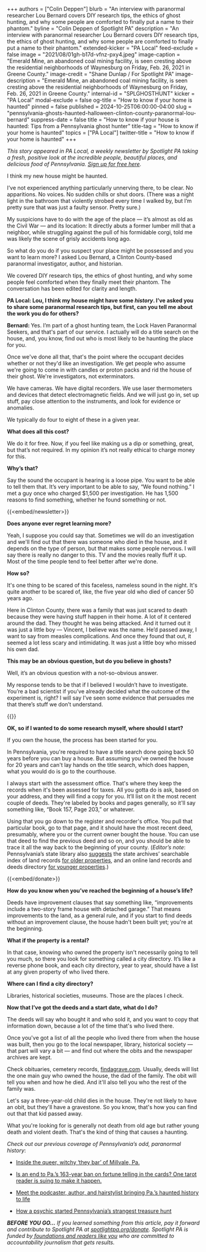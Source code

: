 +++
authors = ["Colin Deppen"]
blurb = "An interview with paranormal researcher Lou Bernard covers DIY research tips, the ethics of ghost hunting, and why some people are comforted to finally put a name to their phantom."
byline = "Colin Deppen of Spotlight PA"
description = "An interview with paranormal researcher Lou Bernard covers DIY research tips, the ethics of ghost hunting, and why some people are comforted to finally put a name to their phantom."
extended-kicker = "PA Local"
feed-exclude = false
image = "2021/08/01gh-b17d-vfnz-pxy4.jpeg"
image-caption = "Emerald Mine, an abandoned coal mining facility, is seen cresting above the residential neighborhoods of Waynesburg on Friday, Feb. 26, 2021 in Greene County."
image-credit = "Shane Dunlap / For Spotlight PA"
image-description = "Emerald Mine, an abandoned coal mining facility, is seen cresting above the residential neighborhoods of Waynesburg on Friday, Feb. 26, 2021 in Greene County."
internal-id = "SPLGHOSTHUNT"
kicker = "PA Local"
modal-exclude = false
og-title = "How to know if your home is haunted"
pinned = false
published = 2024-10-25T06:00:00-04:00
slug = "pennsylvania-ghosts-haunted-halloween-clinton-county-paranormal-lou-bernard"
suppress-date = false
title = "How to know if your house is haunted: Tips from a Pennsylvania ghost hunter"
title-tag = "How to know if your home is haunted"
topics = ["PA Local"]
twitter-title = "How to know if your home is haunted"
+++

<em>This story appeared in PA Local, a weekly newsletter by Spotlight PA taking a fresh, positive look at the incredible people, beautiful places, and delicious food of Pennsylvania. </em><a href="https://www.spotlightpa.org/newsletters/"><em>Sign up for free here</em></a><em>.</em>

I think my new house might be haunted.

I’ve not experienced anything particularly unnerving there, to be clear. No apparitions. No voices. No sudden chills or shut doors. (There was a night light in the bathroom that violently strobed every time I walked by, but I’m pretty sure that was just a faulty sensor. Pretty sure.)

My suspicions have to do with the age of the place — it’s almost as old as the Civil War —&nbsp;and its location: It directly abuts a former lumber mill that a neighbor, while struggling against the pull of his formidable corgi, told me was likely the scene of grisly accidents long ago.

So what do you do if you suspect your place might be possessed and you want to learn more? I asked Lou Bernard, a Clinton County-based paranormal investigator, author, and historian.

We covered DIY research tips, the ethics of ghost hunting, and why some people feel comforted when they finally meet their phantom. The conversation has been edited for clarity and length.

<strong>PA Local: Lou, I think my house might have some <em>history</em>. I’ve asked you to share some paranormal research tips, but first, can you tell me about the work you do for others?</strong>

<strong>Bernard: </strong>Yes. I’m part of a ghost hunting team, the Lock Haven Paranormal Seekers, and that&#39;s part of our service. I actually will do a title search on the house, and, you know, find out who is most likely to be haunting the place for you.

Once we&#39;ve done all that, that&#39;s the point where the occupant decides whether or not they&#39;d like an investigation. We get people who assume we&#39;re going to come in with candles or proton packs and rid the house of their ghost. We&#39;re investigators, not exterminators.

We have cameras. We have digital recorders. We use laser thermometers and devices that detect electromagnetic fields. And we will just go in, set up stuff, pay close attention to the instruments, and look for evidence or anomalies.

We typically do four to eight of these in a given year.

<strong>What does all this cost?</strong>

We do it for free. Now, if you feel like making us a dip or something, great, but that’s not required. In my opinion it’s not really ethical to charge money for this.

<strong>Why’s that?</strong>

Say the sound the occupant is hearing is a loose pipe. You want to be able to tell them that. It’s very important to be able to say, “We found nothing.” I met a guy once who charged $1,500 per investigation. He has 1,500 reasons to find something, whether he found something or not.

{{<embed/newsletter>}}

<strong>Does anyone ever regret learning more?</strong>

Yeah, I suppose you could say that. Sometimes we will do an investigation and we&#39;ll find out that there was someone who died in the house, and it depends on the type of person, but that makes some people nervous. I will say there is really no danger to this. TV and the movies really fluff it up. Most of the time people tend to feel better after we&#39;re done.<strong></strong>

<strong>How so?</strong>

It&#39;s one thing to be scared of this faceless, nameless sound in the night. It&#39;s quite another to be scared of, like, the five year old who died of cancer 50 years ago.

Here in Clinton County, there was a family that was just scared to death because they were having stuff happen in their home. A lot of it centered around the dad. They thought he was being attacked. And it turned out it was just a little boy —&nbsp;Vincent, I believe was the name. He’d passed away, I want to say from measles complications. And once they found that out, it seemed a lot less scary and intimidating. It was just a little boy who missed his own dad.

<strong>This may be an obvious question, but do you believe in ghosts?</strong>

Well, it’s an obvious question with a not-so-obvious answer.

My response tends to be that if I believed I wouldn’t have to investigate. You’re a bad scientist if you’ve already decided what the outcome of the experiment is, right? I will say I’ve seen some evidence that persuades me that there’s stuff we don’t understand.

{{<picture src="2024/10/01kh-n84e-en9b-5c6v.jpeg" description="Paranormal researcher Lou Bernard of Clinton County leads a tour." caption="Paranormal researcher Lou Bernard of Clinton County leads a tour." credit="Photo submitted">}}

<strong>OK, so if I wanted to do some research myself, where should I start?</strong>

If you own the house, the process has been started for you.

In Pennsylvania, you&#39;re required to have a title search done going back 50 years before you can buy a house. But assuming you&#39;ve owned the house for 20 years and can&#39;t lay hands on the title search, which does happen, what you would do is go to the courthouse. <strong></strong>

I always start with the assessment office. That&#39;s where they keep the records when it&#39;s been assessed for taxes. All you gotta do is ask, based on your address, and they will find a copy for you. It’ll list on it the most recent couple of deeds. They&#39;re labeled by books and pages generally, so it&#39;ll say something like, “Book 157, Page 203,” or whatever.

Using that you go down to the register and recorder&#39;s office. You pull that particular book, go to that page, and it should have the most recent deed, presumably, where you or the current owner bought the house. You can use that deed to find the previous deed and so on, and you should be able to trace it all the way back to the beginning of your county. (<em>Editor’s note</em>: Pennsylvania’s state library also <a href="https://www.statelibrary.pa.gov/GeneralPublic/Learn/Pages/Pennsylvania-House-Histories.aspx">suggests</a> the state archives’ searchable index of land records <a href="https://www.pa.gov/en/agencies/phmc/pa-state-archives/research-online/research-guides/land-records-overview.html">for older properties</a>, and an online land records and deeds directory <a href="https://www.publicrecords.onlinesearches.com/">for younger properties</a>.)

{{<embed/donate>}}

<strong>How do you know when you’ve reached the beginning of a house’s life?</strong>

Deeds have improvement clauses that say something like, “improvements include a two-story frame house with detached garage.” That means improvements to the land, as a general rule, and if you start to find deeds without an improvement clause, the house hadn&#39;t been built yet; you&#39;re at the beginning.

<strong>What if the property is a rental?</strong>

In that case, knowing who owned the property isn&#39;t necessarily going to tell you much, so there you look for something called a city directory. It’s like a reverse phone book, and each city directory, year to year, should have a list at any given property of who lived there.

<strong>Where can I find a city directory?</strong>

Libraries, historical societies, museums. Those are the places I check.

<strong>Now that I’ve got the deeds and a start date, what do I do?</strong>

The deeds will say who bought it and who sold it, and you want to copy that information down, because a lot of the time that&#39;s who lived there.

Once you&#39;ve got a list of all the people who lived there from when the house was built, then you go to the local newspaper, library, historical society — that part will vary a bit — and find out where the obits and the newspaper archives are kept.

Check obituaries, cemetery records, <a href="http://findagrave.com">findagrave.com</a>. Usually, deeds will list the one main guy who owned the house, the dad of the family. The obit will tell you when and how he died. And it&#39;ll also tell you who the rest of the family was.

Let&#39;s say a three-year-old child dies in the house. They&#39;re not likely to have an obit, but they&#39;ll have a gravestone. So you know, that&#39;s how you can find out that that kid passed away.

What you&#39;re looking for is generally not death from old age but rather young death and violent death. That&#39;s the kind of thing that causes a haunting.

<em>Check out our previous coverage of Pennsylvania’s odd, paranormal history</em>:

- <a href="https://www.spotlightpa.org/news/2023/12/pittsburgh-they-bar-queer-community-harolds-haunt/">Inside the queer, witchy ‘they bar’ of Millvale, Pa.</a>

- <a href="https://www.spotlightpa.org/news/2024/10/pennsylvania-tarot-fortune-telling-illegal-ban-hanover-astrology/">Is an end to Pa.’s 163-year ban on fortune telling in the cards? One tarot reader is suing to make it happen.</a>

- <a href="https://www.spotlightpa.org/news/2023/10/podcast-brings-strange-pennsylvania-history-to-life/">Meet the podcaster, author, and hairstylist bringing Pa.’s haunted history to life</a>

- <a href="https://www.spotlightpa.org/news/2022/10/pa-fbi-civil-war-gold-dents-run/">How a psychic started Pennsylvania’s strangest treasure hunt</a>

<strong><em>BEFORE YOU GO…</em></strong><em> If you learned something from this article, pay it forward and contribute to Spotlight PA at </em><a href="https://www.spotlightpa.org/donate"><em>spotlightpa.org/donate</em></a><em>. Spotlight PA is funded by</em><a href="https://www.spotlightpa.org/support"><em> foundations and readers like you</em></a><em> who are committed to accountability journalism that gets results.</em>

